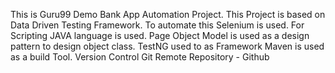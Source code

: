 This is Guru99 Demo Bank App Automation Project.
This Project is based on Data Driven Testing Framework.
To automate this Selenium is used.
For Scripting JAVA language is used.
Page Object Model is used as a design pattern to design object class.
TestNG used to as Framework
Maven is used as a build Tool.
Version Control Git
Remote Repository - Github

